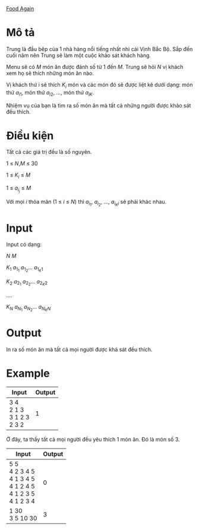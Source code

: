 [Food Again](https://atcoder.jp/contests/ABC118/tasks/abc118_b)

# Mô tả
Trung là đầu bêp của 1 nhà hàng nổi tiếng nhất nhì cái Vịnh Bắc Bộ. Sắp đến cuối năm nên Trung sẽ làm một cuộc khảo sát khách hàng.

Menu sẽ có $M$ món ăn được đánh số từ 1 đến $M$. Trung sẽ hỏi $N$ vị khách xem họ sẽ thích những món ăn nào.

Vị khách thứ i sẽ thích $K_{i}$ món và các món đó sẽ được liệt kê dưới dạng: món thứ $a_{i1}$, món thứ $a_{i2}$, ..., món thứ $a_{iK}$.

Nhiệm vụ của bạn là tìm ra số món ăn mà tất cả những người được khảo sát đều thích.

# Điều kiện
Tất cả các giá trị đều là số nguyên.

1 ≤ $N$,$M$ ≤ 30

1 ≤ $K_{i}$ ≤ $M$

1 ≤ $a_{i_j}$ ≤ $M$

Với mọi $i$ thỏa mãn (1 ≤ $i$ ≤ $N$) thì $a_{i_1}$, $a_{i_2}$, ..., $a_{i_Ki}$ sẽ phải khác nhau.

# Input
Input có dạng:

$N$ $M$

$K_{1}$ $a_{1_1}$ $a_{1_2}$... $a_{1_K1}$

$K_{2}$ $a_{2_1}$ $a_{2_2}$... $a_{2_K2}$

....

$K_{N}$ $a_{N_1}$ $a_{N_2}$... $a_{N_KN}$

# Output
In ra số món ăn mà tất cả mọi người được khả sát đều thích.

# Example
|Input|Output|
|-|-|
|3 4</br>2 1 3</br>3 1 2 3</br>2 3 2|1|

Ở đây, ta thấy tất cả mọi người đều yêu thích 1 món ăn. Đó là món số 3.

|Input|Output|
|-|-|
|5 5</br>4 2 3 4 5</br>4 1 3 4 5</br>4 1 2 4 5</br>4 1 2 3 5</br>4 1 2 3 4|0|
|1 30</br>3 5 10 30|3|

